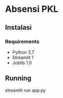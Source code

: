 # Absensi PKL

## Instalasi

### Requirements

-   Python 3,7
-   Streamlit 1
-   Joblib 1.0

## Running

streamlit run app.py
